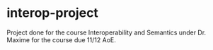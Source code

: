 # interop-project
Project done for the course Interoperability and Semantics under Dr. Maxime for the course due 11/12 AoE.